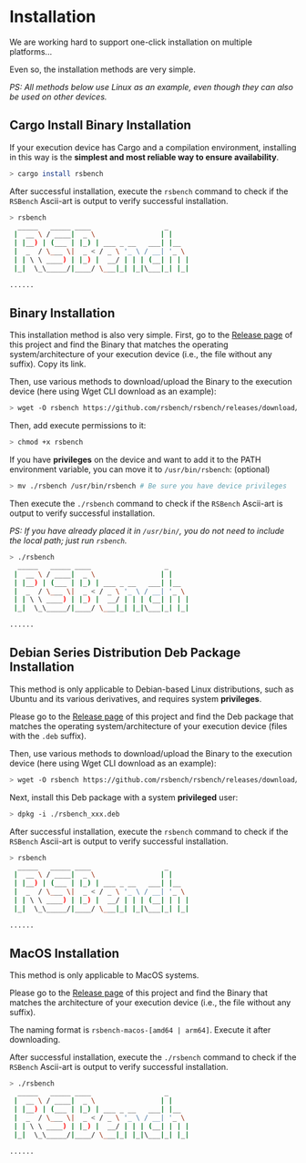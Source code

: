 # Installation

We are working hard to support one-click installation on multiple platforms...

Even so, the installation methods are very simple.

*PS: All methods below use Linux as an example, even though they can also be used on other devices.*

## Cargo Install Binary Installation

If your execution device has Cargo and a compilation environment, installing in this way is the **simplest and most
reliable way to ensure availability**.

```bash
> cargo install rsbench
```

After successful installation, execute the `rsbench` command to check if the `RSBench` Ascii-art is output to verify
successful installation.

```bash
> rsbench
  _____   _____ ____                  _
 |  __ \ / ____|  _ \                | |
 | |__) | (___ | |_) | ___ _ __   ___| |__
 |  _  / \___ \|  _ < / _ \ '_ \ / __| '_ \
 | | \ \ ____) | |_) |  __/ | | | (__| | | |
 |_|  \_\_____/|____/ \___|_| |_|\___|_| |_|

......
```

## Binary Installation

This installation method is also very simple. First, go to
the [Release page](https://github.com/rsbench/rsbench/releases/tag/latest) of this project and find the Binary that
matches the operating system/architecture of your execution device (i.e., the file without any suffix). Copy its link.

Then, use various methods to download/upload the Binary to the execution device (here using Wget CLI download as an
example):
```bash
> wget -O rsbench https://github.com/rsbench/rsbench/releases/download/latest/rsbench_xxxx # Be sure to replace the download link
```

Then, add execute permissions to it:
```bash
> chmod +x rsbench
```

If you have **privileges** on the device and want to add it to the PATH environment variable, you can move it to
`/usr/bin/rsbench`: (optional)
```bash
> mv ./rsbench /usr/bin/rsbench # Be sure you have device privileges
```

Then execute the `./rsbench` command to check if the `RSBench` Ascii-art is output to verify successful installation.

*PS: If you have already placed it in `/usr/bin/`, you do not need to include the local path; just run `rsbench`.*

```bash
> ./rsbench
  _____   _____ ____                  _
 |  __ \ / ____|  _ \                | |
 | |__) | (___ | |_) | ___ _ __   ___| |__
 |  _  / \___ \|  _ < / _ \ '_ \ / __| '_ \
 | | \ \ ____) | |_) |  __/ | | | (__| | | |
 |_|  \_\_____/|____/ \___|_| |_|\___|_| |_|

......
```

## Debian Series Distribution Deb Package Installation

This method is only applicable to Debian-based Linux distributions, such as Ubuntu and its various derivatives, and
requires system **privileges**.

Please go to the [Release page](https://github.com/rsbench/rsbench/releases/tag/latest) of this project and find the Deb
package that matches the operating system/architecture of your execution device (files with the `.deb` suffix).

Then, use various methods to download/upload the Binary to the execution device (here using Wget CLI download as an
example):
```bash
> wget -O rsbench https://github.com/rsbench/rsbench/releases/download/latest/rsbench_xxxx.deb # Be sure to replace the download link
```

Next, install this Deb package with a system **privileged** user:
```bash
> dpkg -i ./rsbench_xxx.deb
```

After successful installation, execute the `rsbench` command to check if the `RSBench` Ascii-art is output to verify
successful installation.

```bash
> rsbench
  _____   _____ ____                  _
 |  __ \ / ____|  _ \                | |
 | |__) | (___ | |_) | ___ _ __   ___| |__
 |  _  / \___ \|  _ < / _ \ '_ \ / __| '_ \
 | | \ \ ____) | |_) |  __/ | | | (__| | | |
 |_|  \_\_____/|____/ \___|_| |_|\___|_| |_|

......
```

## MacOS Installation

This method is only applicable to MacOS systems.

Please go to the [Release page](https://github.com/rsbench/rsbench/releases/tag/latest) of this project and find the
Binary that matches the architecture of your execution device (i.e., the file without any suffix).

The naming format is `rsbench-macos-[amd64 | arm64]`. Execute it after downloading.

After successful installation, execute the `./rsbench` command to check if the `RSBench` Ascii-art is output to verify
successful installation.

```bash
> ./rsbench
  _____   _____ ____                  _
 |  __ \ / ____|  _ \                | |
 | |__) | (___ | |_) | ___ _ __   ___| |__
 |  _  / \___ \|  _ < / _ \ '_ \ / __| '_ \
 | | \ \ ____) | |_) |  __/ | | | (__| | | |
 |_|  \_\_____/|____/ \___|_| |_|\___|_| |_|

......
```